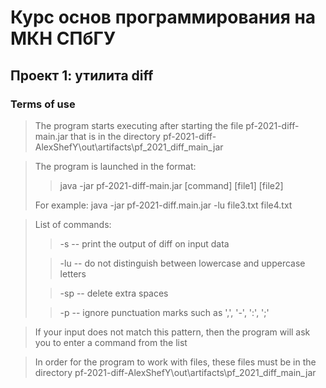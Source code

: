# Курс основ программирования на МКН СПбГУ
## Проект 1: утилита diff
### Terms of use
>The program starts executing after starting the file pf-2021-diff-main.jar
>that is in the directory pf-2021-diff-AlexShefY\out\artifacts\pf_2021_diff_main_jar

>The program is launched in the format: 
>> java -jar pf-2021-diff-main.jar [command] [file1] [file2]
> 
> For example: java -jar pf-2021-diff.main.jar -lu file3.txt file4.txt

> List of commands:
>> -s  -- print the output of diff on input data
> 
>> -lu  -- do not distinguish between lowercase and uppercase letters
> 
>> -sp -- delete extra spaces
> 
>> -p -- ignore punctuation marks such as ',', '-', ':', ';'

>If your input does not match this pattern, then the program will
> ask you to enter a command from the list

> In order for the program to work with files, 
> these files must be in the directory 
> pf-2021-diff-AlexShefY\out\artifacts\pf_2021_diff_main_jar

